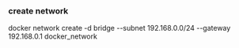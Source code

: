 ### create network

docker network create -d bridge --subnet 192.168.0.0/24 --gateway 192.168.0.1 docker_network

